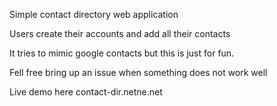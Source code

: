 Simple contact directory web application

Users create their accounts and add all their contacts

It tries to mimic google contacts but this is just for fun. 

Fell free bring up an issue when something does not work well 


Live demo here contact-dir.netne.net
